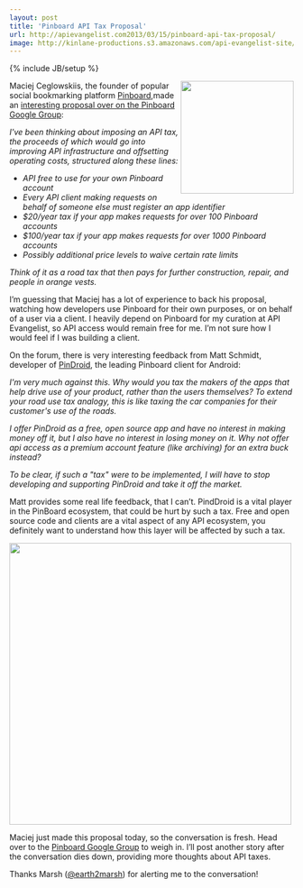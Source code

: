 ```yaml
---
layout: post
title: 'Pinboard API Tax Proposal'
url: http://apievangelist.com2013/03/15/pinboard-api-tax-proposal/
image: http://kinlane-productions.s3.amazonaws.com/api-evangelist-site/blog/pinboard-icon.png
---
```

{% include JB/setup %}
<p>
     <a href="https://pinboard.in" target="_blank"><img src="https://s3.amazonaws.com/kinlane-productions/api-evangelist/pinboard/pinboard_in_blue.png"  width="200" align="right" /></a>
</p>
<p>
     Maciej Ceglowskiis, the founder of popular social bookmarking platform <a href="https://pinboard.in">Pinboard</a>,made an <a href="https://groups.google.com/d/msg/pinboard-dev/PidYOmyBaxI/mLDKIzC6olgJ" target="_blank">interesting proposal over on the Pinboard Google Group</a>:
</p>
<p>
     <em>I've been thinking about imposing an API tax, the proceeds of which would go into improving API infrastructure and offsetting operating costs, structured along these lines:</em>
</p>
<ul>
     <li>
          <em>API free to use for your own Pinboard account</em>
     </li>
     <li>
          <em>Every API client making requests on behalf of someone else must register an app identifier</em>
     </li>
     <li>
          <em>$20/year tax if your app makes requests for over 100 Pinboard accounts</em>
     </li>
     <li>
          <em>$100/year tax if your app makes requests for over 1000 Pinboard accounts</em>
     </li>
     <li>
          <em>Possibly additional price levels to waive certain rate limits</em>
     </li>
</ul>
<p>
     <em>Think of it as a road tax that then pays for further construction, repair, and people in orange vests.</em>
</p>
<p>
     I’m guessing that Maciej has a lot of experience to back his proposal, watching how developers use Pinboard for their own purposes, or on behalf of a user via a client. I heavily depend on Pinboard for my curation at API Evangelist, so API access would remain free for me. I’m not sure how I would feel if I was building a client.
</p>
<p>
     On the forum, there is very interesting feedback from Matt Schmidt, developer of <a href="https://play.google.com/store/apps/details?id=com.pindroid">PinDroid</a>, the leading Pinboard client for Android:
</p>
<p>
     <em>I'm very much against this. Why would you tax the makers of the apps that help drive use of your product, rather than the users themselves? To extend your road use tax analogy, this is like taxing the car companies for their customer's use of the roads.</em>
</p>
<p>
     <em>I offer PinDroid as a free, open source app and have no interest in making money off it, but I also have no interest in losing money on it. Why not offer api access as a premium account feature (like archiving) for an extra buck instead?</em>
</p>
<p>
     <em>To be clear, if such a "tax" were to be implemented, I will have to stop developing and supporting PinDroid and take it off the market.</em>
</p>
<p>
     Matt provides some real life feedback, that I can’t. PindDroid is a vital player in the PinBoard ecosystem, that could be hurt by such a tax. Free and open source code and clients are a vital aspect of any API ecosystem, you definitely want to understand how this layer will be affected by such a tax.
</p>
<p>
     <a href="https://play.google.com/store/apps/details?id=com.pindroid"><img src="https://s3.amazonaws.com/kinlane-productions/api-evangelist/pinboard/pindroid.png"  width="500" /></a>
</p>
<p>
     Maciej just made this proposal today, so the conversation is fresh. Head over to the <a href="https://groups.google.com/d/msg/pinboard-dev/PidYOmyBaxI/mLDKIzC6olgJ" target="_parent">Pinboard Google Group</a> to weigh in. I’ll post another story after the conversation dies down, providing more thoughts about API taxes.
</p>
<p>
     Thanks Marsh (<a href="https://twitter.com/earth2marsh" target="_blank">@earth2marsh</a>) for alerting me to the conversation!
</p>
